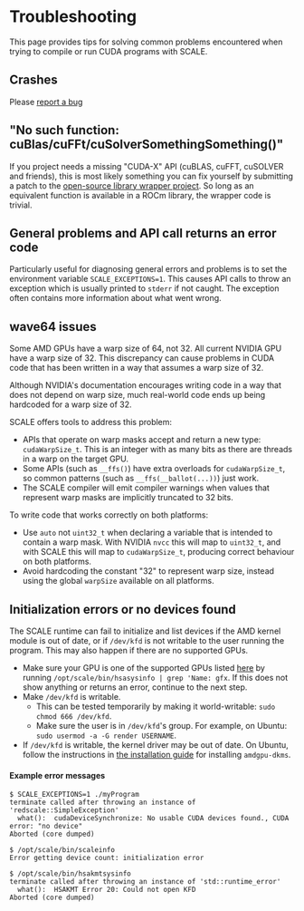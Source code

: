 # Troubleshooting

This page provides tips for solving common problems encountered when trying 
to compile or run CUDA programs with SCALE.

## Crashes

Please [report a bug](../contact/report-a-bug.md)

## "No such function: cuBlas/cuFFt/cuSolverSomethingSomething()"

If you project needs a missing "CUDA-X" API (cuBLAS, cuFFT, cuSOLVER and
friends), this is most likely something you can fix yourself by submitting a
patch to the [open-source library wrapper project](https://github.com/spectral-compute/scale-library-wrappers).
So long as an equivalent function is available in a ROCm library, the wrapper
code is trivial.

## General problems and API call returns an error code

Particularly useful for diagnosing general errors and problems is to set the environment variable `SCALE_EXCEPTIONS=1`.
This causes API calls to throw an exception which is usually printed to `stderr` if not caught. The exception often
contains more information about what went wrong.

## wave64 issues

Some AMD GPUs have a warp size of 64, not 32. All current NVIDIA GPU have a 
warp size of 32. This discrepancy can cause problems in CUDA code that has 
been written in a way that assumes a warp size of 32.

Although NVIDIA's documentation encourages writing code in a way that does 
not depend on warp size, much real-world code ends up being hardcoded for a warp
size of 32.

SCALE offers tools to address this problem:

- APIs that operate on warp masks accept and return a new type: 
  `cudaWarpSize_t`. This is an integer with as many bits as there are 
  threads in a warp on the target GPU.
- Some APIs (such as `__ffs()`) have extra overloads for `cudaWarpSize_t`, so
  common patterns (such as `__ffs(__ballot(...))`) just work.
- The SCALE compiler will emit compiler warnings when values that represent 
  warp masks are implicitly truncated to 32 bits.

To write code that works correctly on both platforms:

- Use `auto` not `uint32_t` when declaring a variable that is intended to 
  contain a warp mask. With NVIDIA `nvcc` this will map to `uint32_t`, and 
  with SCALE this will map to `cudaWarpSize_t`, producing correct behaviour 
  on both platforms.
- Avoid hardcoding the constant "32" to represent warp size, instead using 
  the global `warpSize` available on all platforms.

## Initialization errors or no devices found

The SCALE runtime can fail to initialize and list devices if the AMD kernel module is out of date, or if `/dev/kfd` is
not writable to the user running the program. This may also happen if there are no supported GPUs.

 - Make sure your GPU is one of the supported GPUs listed [here](../README.md) by running
  `/opt/scale/bin/hsasysinfo | grep 'Name: gfx`. If this does not show anything or returns an error, continue to the
   next step.
 - Make `/dev/kfd` is writable.
    - This can be tested temporarily by making it world-writable: `sudo chmod 666 /dev/kfd`.
    - Make sure the user is in `/dev/kfd`'s group. For example, on Ubuntu: `sudo usermod -a -G render USERNAME`.
 - If `/dev/kfd` is writable, the kernel driver may be out of date. On Ubuntu, follow the instructions in
   [the installation guide](../how-to-install.md) for installing `amdgpu-dkms`.

#### Example error messages

```
$ SCALE_EXCEPTIONS=1 ./myProgram
terminate called after throwing an instance of 'redscale::SimpleException'
  what():  cudaDeviceSynchronize: No usable CUDA devices found., CUDA error: "no device"
Aborted (core dumped)
```

```
$ /opt/scale/bin/scaleinfo
Error getting device count: initialization error
```

```
$ /opt/scale/bin/hsakmtsysinfo
terminate called after throwing an instance of 'std::runtime_error'
  what():  HSAKMT Error 20: Could not open KFD
Aborted (core dumped)
```
